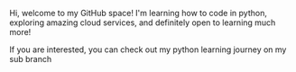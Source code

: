 Hi, welcome to my GitHub space!
I'm learning how to code in python,
exploring amazing cloud services, and definitely open to learning much more!

If you are interested, you can check out my python learning journey on my sub branch
